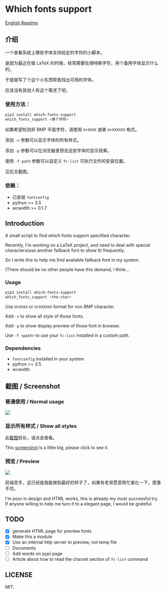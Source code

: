 # Which fonts support

[English Readme](#introduction)

## 介绍

一个查看系统上哪些字体支持给定的字符的小脚本。

是因为最近在做 LaTeX 的时候，经常需要处理特殊字符，用个备用字体显示什么的。

于是就写了个这个小东西帮我找出可用的字体。

应该没有其他人有这个需求了吧。

### 使用方法：

```bash
pip3 install which-fonts-support
which_fonts_support <单个字符>
```

如果希望检测非 BMP 平面字符，请使用 `U+XXXX` 或者 `U+XXXXXX` 格式。

添加 `-v` 参数可以显示字体的所有样式。

添加 `-p` 参数可以在浏览器里预览这些字体的显示效果。

使用 `-f path` 参数可以自定义 `fc-list` 可执行文件的安装位置。

见后文截图。

### 依赖：

* 已安装 `fontconfig`
* python >= 3.5
* wcwidth >= 0.1.7

## Introduction

A small script to find which fonts support specified character.

Recently, I'm working on a LaTeX project, and need to deal with special characters(use another fallback font to show it) frequently.

So I write this to help me find available fallback font in my system.

(There should be no other people have this demand, I think...

### Usage

```bash
pip3 install which-fonts-support
which_fonts_support <the-char>
```

Use `U+XXXX` or `U+XXXXXX` format for non BMP character.

Add `-v` to show all style of those fonts.

Add `-p` to show display preview of those font in browser.

Use `-f <path>` to use your `fc-list` installed in a custom path.

### Dependencies

* `fontconfig` installed in your system
* python >= 3.5
* wcwidth

## 截图 / Screenshot

### 普通使用 / Normal usage

![][screen-shot-normal]

### 显示所有样式 / Show all styles

此[截图][screen-shot-verbose]较长，请点击查看。

This [screenshot][screen-shot-verbose] is a little big, please click to see it.

### 预览 / Preview

![][screen-shot-preview]

前端苦手，这已经是我能做到最好的样子了，如果有老哥愿意帮忙美化一下，感激不尽。

I'm poor in design and HTML works, this is already my most successful try. If anyone willing to help me turn it to a elegant page, I would be grateful.  

## TODO

- [x] generate HTML page for preview fonts
- [x] Make this a module
- [x] Use an internal http server to preview, not temp file
- [ ] Documents
- [ ] Add words on pypi page
- [ ] Article about how to read the charset section of `fc-list` command

## LICENSE

MIT.

[screen-shot-normal]: https://rikka.7sdre.am/files/a3ba7846-4d13-4719-aa31-08121d549099.png
[screen-shot-verbose]: https://rikka.7sdre.am/files/3b46d5ed-54f0-414f-b19b-26c5468d2225.png
[screen-shot-preview]: https://rikka.7sdre.am/files/5b180f2f-6255-4330-958c-472a1520e3ad.png
